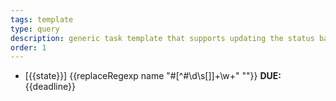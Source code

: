 ```yaml
---
tags: template
type: query
description: generic task template that supports updating the status back in the origin page
order: 1
---
```

* [{{state}}] {{replaceRegexp name "#[^#\d\s\[\]]+\w+" ""}} **DUE:** {{deadline}}